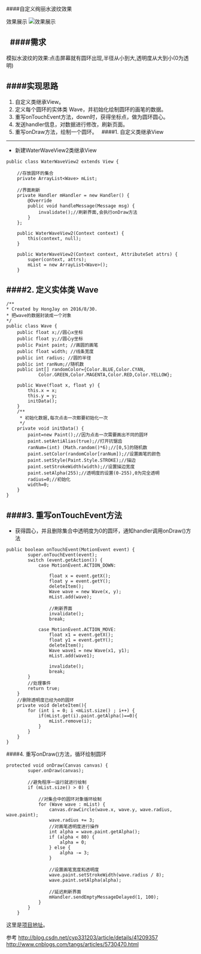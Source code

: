 ####自定义绚丽水波纹效果

效果展示
![效果展示](http://upload-images.jianshu.io/upload_images/1877523-0d20910b312692a4.gif?imageMogr2/auto-orient/strip)


 
####需求
---
模拟水波纹的效果:点击屏幕就有圆环出现,半径从小到大,透明度从大到小(0为透明)

####实现思路
---
1. 自定义类继承View。
2. 定义每个圆环的实体类 Wave，并初始化绘制圆环的画笔的数据。
2. 重写onTouchEvent方法，down时，获得坐标点，做为圆环圆心。
3. 发送handler信息，对数据进行修改，刷新页面。
4. 重写onDraw方法，绘制一个圆环。
 
####1. 自定义类继承View
---
- 新建WaterWaveView2类继承View

```
public class WaterWaveView2 extends View {
 
    //存放圆环的集合
    private ArrayList<Wave> mList;
 
    //界面刷新
    private Handler mHandler = new Handler() {
        @Override
        public void handleMessage(Message msg) {
            invalidate();//刷新界面,会执行onDraw方法
        }
    };
 
    public WaterWaveView2(Context context) {
        this(context, null);
    }
 
    public WaterWaveView2(Context context, AttributeSet attrs) {
        super(context, attrs);
        mList = new ArrayList<Wave>();
    }

```

####2. 定义实体类 Wave
---

```
/**
* Created by HongJay on 2016/8/30.
* 把wave的数据封装成一个对象
*/
public class Wave {
    public float x;//圆心x坐标
    public float y;//圆心y坐标
    public Paint paint; //画圆的画笔
    public float width; //线条宽度
    public int radius; //圆的半径
    public int ranNum;//随机数
    public int[] randomColor={Color.BLUE,Color.CYAN,
            Color.GREEN,Color.MAGENTA,Color.RED,Color.YELLOW};
 
    public Wave(float x, float y) {
        this.x = x;
        this.y = y;
        initData();
    }
    /**
     * 初始化数据,每次点击一次都要初始化一次
     */
    private void initData() {
        paint=new Paint();//因为点击一次需要画出不同的圆环
        paint.setAntiAlias(true);//打开抗锯齿
        ranNum=(int) (Math.random()*6);//[0,5]的随机数
        paint.setColor(randomColor[ranNum]);//设置画笔的颜色
        paint.setStyle(Paint.Style.STROKE);//描边
        paint.setStrokeWidth(width);//设置描边宽度
        paint.setAlpha(255);//透明度的设置(0-255),0为完全透明
        radius=0;//初始化
        width=0;
    }
}

```

####3. 重写onTouchEvent方法
---
- 获得圆心，并且删除集合中透明度为0的圆环，通知handler调用onDraw()方法

```
public boolean onTouchEvent(MotionEvent event) {
        super.onTouchEvent(event);
        switch (event.getAction()) {
            case MotionEvent.ACTION_DOWN:
 
                float x = event.getX();
                float y = event.getY();
                deleteItem();
                Wave wave = new Wave(x, y);
                mList.add(wave);
 
                //刷新界面
                invalidate();
                break;
 
            case MotionEvent.ACTION_MOVE:
                float x1 = event.getX();
                float y1 = event.getY();
                deleteItem();
                Wave wave1 = new Wave(x1, y1);
                mList.add(wave1);
 
                invalidate();
                break;
        }
        //处理事件
        return true;
    }
    //删除透明度已经为0的圆环
    private void deleteItem(){
        for (int i = 0; i <mList.size() ; i++) {
            if(mList.get(i).paint.getAlpha()==0){
                mList.remove(i);
            }
        }
    }
}

```

####4. 重写onDraw()方法，循环绘制圆环
```
protected void onDraw(Canvas canvas) {
        super.onDraw(canvas);
 
        //避免程序一运行就进行绘制
        if (mList.size() > 0) {
 
            //对集合中的圆环对象循环绘制
            for (Wave wave : mList) {
                canvas.drawCircle(wave.x, wave.y, wave.radius, wave.paint);
                wave.radius += 3;
                //对画笔透明度进行操作
                int alpha = wave.paint.getAlpha();
                if (alpha < 80) {
                    alpha = 0;
                } else {
                    alpha -= 3;
                }
 
                //设置画笔宽度和透明度
                wave.paint.setStrokeWidth(wave.radius / 8);
                wave.paint.setAlpha(alpha);
 
                //延迟刷新界面
                mHandler.sendEmptyMessageDelayed(1, 100);
            }
        }
    }

```

这里是[项目地址](https://github.com/zjxuzhj/WaterWave)。

参考
http://blog.csdn.net/cyp331203/article/details/41209357
http://www.cnblogs.com/tangs/articles/5730470.html
